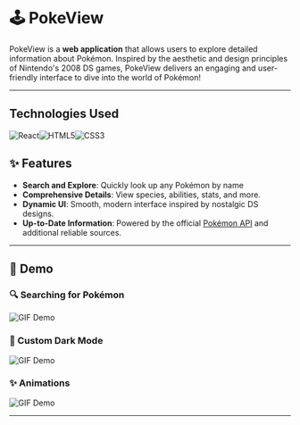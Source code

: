 # 🕹 PokeView  

PokeView is a **web application** that allows users to explore detailed information about Pokémon. Inspired by the aesthetic and design principles of Nintendo's 2008 DS games, PokeView delivers an engaging and user-friendly interface to dive into the world of Pokémon!  

---

## Technologies Used
![React](https://img.shields.io/badge/React-%2320232a.svg?&style=for-the-badge&logo=react&logoColor=61DAFB)![HTML5](https://img.shields.io/badge/HTML5-%23E34F26.svg?&style=for-the-badge&logo=html5&logoColor=white)![CSS3](https://img.shields.io/badge/CSS3-%231572B6.svg?&style=for-the-badge&logo=css3&logoColor=white)

## ✨ Features  

- **Search and Explore**: Quickly look up any Pokémon by name   
- **Comprehensive Details**: View species, abilities, stats, and more.  
- **Dynamic UI**: Smooth, modern interface inspired by nostalgic DS designs.  
- **Up-to-Date Information**: Powered by the official [Pokémon API](https://pokeapi.co) and additional reliable sources.  

---

## 🎥 Demo  

### 🔍 Searching for Pokémon  
![GIF Demo](https://i.imgur.com/SWrhtHc.gif)


### 🌙 Custom Dark Mode 
![GIF Demo](https://i.imgur.com/GEiRVuh.gif)

### ✨ Animations
![GIF Demo](https://i.imgur.com/IrcDpsL.gif)

---
